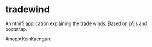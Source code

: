 # tradewind
An html5 application explaining the trade winds. Based on p5js and bootstrap.

#mopptKeinKaenguru

